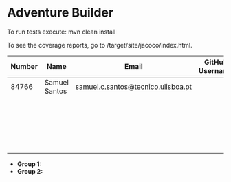 # Adventure Builder

To run tests execute: mvn clean install

To see the coverage reports, go to <module name>/target/site/jacoco/index.html.


|   Number   |          Name           |                  Email               |   GitHub Username  | Group |
| ---------- | ----------------------- | ------------------------------------ | -------------------| ----- |
|   84766    |     Samuel Santos       |  samuel.c.santos@tecnico.ulisboa.pt  |                    |   1   |
|            |                         |                                      |                    |   1   |
|            |                         |                                      |                    |   1   |
|            |                         |                                      |                    |   2   |
|            |                         |                                      |                    |   2   |
|            |                         |                                      |                    |   2   |

- **Group 1:**
- **Group 2:**
